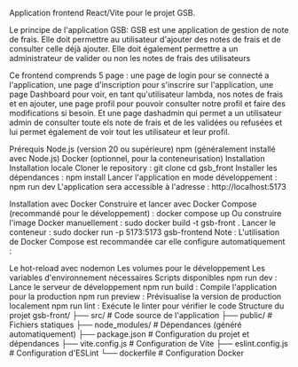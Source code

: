 Application frontend React/Vite pour le projet GSB.

Le principe de l'application GSB:
GSB est une application de gestion de note de frais. Elle doit permettre au utilisateur d'ajouter des notes de frais et de consulter celle déjà ajouter. Elle doit également permettre a un administrateur de valider ou non les notes de frais des utilisateurs

Ce frontend comprends 5 page : une page de login pour se connecté a l'application, une page d'inscription pour s'inscrire sur l'application, une page Dashboard pour voir, en tant qu'utilisateur lambda, nos notes de frais et en ajouter, une page profil pour pouvoir consulter notre profil et faire des modifications si besoin. Et une page dashadmin qui permet a un utilisateur admin de consulter toute els note de frais et de les validées ou refusées et lui permet également de voir tout les utilisateur et leur profil. 

Prérequis
Node.js (version 20 ou supérieure)
npm (généralement installé avec Node.js)
Docker (optionnel, pour la conteneurisation)
Installation
Installation locale
Cloner le repository :
git clone <url-du-repo>
cd gsb_front
Installer les dépendances :
npm install
Lancer l'application en mode développement :
npm run dev
L'application sera accessible à l'adresse : http://localhost:5173

Installation avec Docker
Construire et lancer avec Docker Compose (recommandé pour le développement) :
docker compose up
Ou construire l'image Docker manuellement :
sudo docker build -t gsb-front .
Lancer le conteneur :
sudo docker run -p 5173:5173 gsb-frontend
Note : L'utilisation de Docker Compose est recommandée car elle configure automatiquement :

Le hot-reload avec nodemon
Les volumes pour le développement
Les variables d'environnement nécessaires
Scripts disponibles
npm run dev : Lance le serveur de développement
npm run build : Compile l'application pour la production
npm run preview : Prévisualise la version de production localement
npm run lint : Exécute le linter pour vérifier le code
Structure du projet
gsb-front/
├── src/              # Code source de l'application
├── public/           # Fichiers statiques
├── node_modules/     # Dépendances (généré automatiquement)
├── package.json      # Configuration du projet et dépendances
├── vite.config.js    # Configuration de Vite
├── eslint.config.js  # Configuration d'ESLint
└── dockerfile        # Configuration Docker